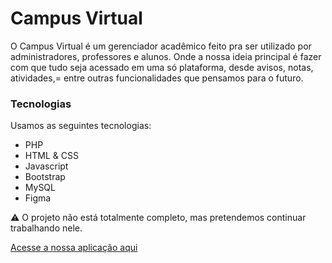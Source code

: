 # Campus Virtual

O Campus Virtual é um gerenciador acadêmico feito pra ser utilizado por administradores, professores e alunos. Onde a nossa ideia principal é fazer com que tudo seja acessado em uma só plataforma, desde avisos, notas, atividades,= entre outras funcionalidades que pensamos para o futuro. 

### Tecnologias

Usamos as seguintes tecnologias: 

- PHP
- HTML & CSS
- Javascript
- Bootstrap
- MySQL
- Figma

⚠️ O projeto não está totalmente completo, mas pretendemos continuar trabalhando nele.

<a href="http://jamerson.shop">Acesse a nossa aplicação aqui</a> 
